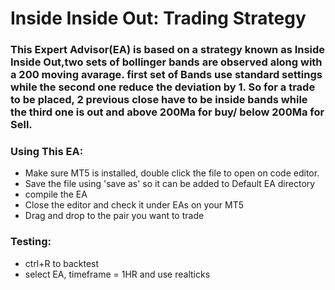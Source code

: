 # Inside Inside Out: Trading Strategy

### This Expert Advisor(EA) is based on a strategy known as Inside Inside Out,two sets of bollinger bands are observed along with a 200 moving avarage. first set of Bands use standard settings while the second one reduce the deviation by 1. So for a trade to be placed, 2 previous close have to be inside bands while the third one is out and above 200Ma for buy/ below 200Ma for Sell.  

### Using This EA:
* Make sure MT5 is installed, double click the file to open on code editor.
* Save the file using 'save as' so it can be added to Default EA directory
* compile the EA
* Close the editor and check it under EAs on your MT5
* Drag and drop to the pair you want to trade

### Testing:
* ctrl+R to backtest
* select EA, timeframe = 1HR and use realticks
